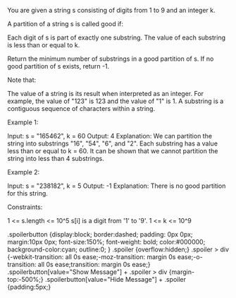 You are given a string s consisting of digits from 1 to 9 and an integer k.

A partition of a string s is called good if:


Each digit of s is part of exactly one substring.
The value of each substring is less than or equal to k.


Return the minimum number of substrings in a good partition of s. If no good
partition of s exists, return -1.

Note that:


The value of a string is its result when interpreted as an integer. For
example, the value of "123" is 123 and the value of "1" is 1.
A substring is a contiguous sequence of characters within a string.



Example 1:


Input: s = "165462", k = 60
Output: 4
Explanation: We can partition the string into substrings "16", "54", "6", and
"2". Each substring has a value less than or equal to k = 60.
It can be shown that we cannot partition the string into less than 4
substrings.


Example 2:


Input: s = "238182", k = 5
Output: -1
Explanation: There is no good partition for this string.



Constraints:


1 <= s.length <= 10^5
s[i] is a digit from '1' to '9'.
1 <= k <= 10^9



.spoilerbutton {display:block; border:dashed; padding: 0px 0px; margin:10px
0px; font-size:150%; font-weight: bold; color:#000000; background-color:cyan;
outline:0; 
}
.spoiler {overflow:hidden;}
.spoiler > div {-webkit-transition: all 0s ease;-moz-transition: margin 0s
ease;-o-transition: all 0s ease;transition: margin 0s ease;}
.spoilerbutton[value="Show Message"] + .spoiler > div {margin-top:-500%;}
.spoilerbutton[value="Hide Message"] + .spoiler {padding:5px;}




